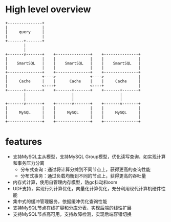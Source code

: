 
# High level overview

```
+---------------+ 
|               | 
|     query     | 
|               | 
+-------+-------+ 
        | 
        | 
+-------v-------+    +---------------+    +---------------+
|               |    |               |    |               |
|    SmartSQL   |    |    SmartSQL   |    |    SmartSQL   |
|               |    |               |    |               |
+---------------+    +---------------+    +---------------+
|               +---->               +---->               |
|     Cache     |    |      Cache    |    |     Cache     |
|               <----+               <----+               |
+-------+-------+    +-------+-------+    +-------+-------+
        |                    |                    |
        |                    |                    |
+-------v-------+    +-------v-------+    +-------v-------+
|               |    |               |    |               |
|     MySQL     |    |     MySQL     |    |     MySQL     |
|               |    |               |    |               |
+---------------+    +---------------+    +---------------+

```


# features

- 支持MySQL主从模型，支持MySQL Group模型，优化读写查询，如实现计算和事务压力分离
  - 分布式查询：通过将计算分摊到不同节点上，获得更高的查询性能
  - 分布式事务：通过负载均衡到不同的节点上，获得更高的吞吐量
- 内存式计算，使用自管理内存模型，防gc抖动和oom
- UDF支持，实现行列计算优化，向量化计算优化，充分利用现代计算机硬件性能
- 集中式的缓冲管理服务，依据缓冲优化查询性能
- 支持MySQL节点在线扩容和分库分表，实现后端的线性扩展
- 支持MySQL节点高可用，支持故障检测，实现后端容错切换
